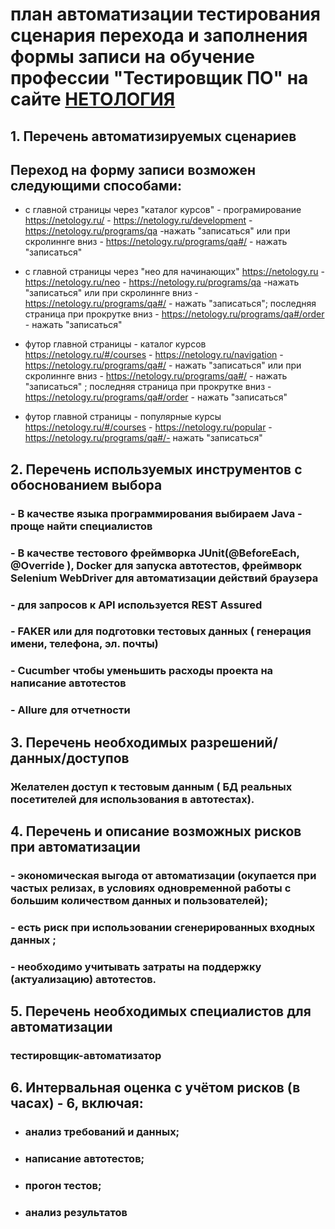 # план автоматизации тестирования сценария перехода и заполнения формы записи на обучение профессии "Тестировщик ПО" на сайте [НЕТОЛОГИЯ](https://netology.ru/)



## 1. Перечень автоматизируемых сценариев
## Переход на форму записи возможен следующими способами:
* с главной страницы через "каталог курсов" - програмирование 
https://netology.ru/ - https://netology.ru/development - https://netology.ru/programs/qa -нажать "записаться"
или при скролиннге вниз - https://netology.ru/programs/qa#/ - нажать "записаться"

* с главной страницы через "нео для начинающих"
https://netology.ru - https://netology.ru/neo - https://netology.ru/programs/qa -нажать "записаться"
или при скролиннге вниз -  https://netology.ru/programs/qa#/ - нажать "записаться"; 
последняя страница при прокрутке вниз - https://netology.ru/programs/qa#/order - нажать "записаться"

* футор главной страницы - каталог курсов 
https://netology.ru/#/courses - https://netology.ru/navigation - https://netology.ru/programs/qa#/ - нажать "записаться"
или при скролиннге вниз -  https://netology.ru/programs/qa#/ - нажать "записаться" ; 
последняя страница при прокрутке вниз - https://netology.ru/programs/qa#/order - нажать "записаться"
* футор главной страницы - популярные курсы
https://netology.ru/#/courses - https://netology.ru/popular -https://netology.ru/programs/qa#/- нажать "записаться"


## 2. Перечень используемых инструментов с обоснованием выбора
### - В качестве языка программирования выбираем Java - проще найти специалистов
### - В качестве тестового фреймворка JUnit(@BeforeEach, @Override ), Docker для запуска автотестов,  фреймворк Selenium WebDriver для автоматизации действий браузера
### - для запросов к API используется REST Assured
### - FAKER или для подготовки тестовых данных ( генерация имени, телефона, эл. почты)
### - Cucumber чтобы уменьшить расходы проекта на написание автотестов
### - Allure для отчетности
## 3. Перечень необходимых разрешений/данных/доступов
### Желателен доступ к тестовым данным ( БД реальных посетителей для использования в автотестах).

## 4. Перечень и описание возможных рисков при автоматизации
### - экономическая выгода от автоматизации (окупается при частых релизах, в условиях одновременной работы с большим количеством данных и пользователей);
### - есть риск при использовании сгенерированных входных данных ;
### - необходимо учитывать затраты на поддержку (актуализацию) автотестов.
## 5. Перечень необходимых специалистов для автоматизации
### тестировщик-автоматизатор 
## 6. Интервальная оценка с учётом рисков (в часах) - 6, включая:
* ### анализ требований и данных;
* ### написание автотестов;
* ### прогон тестов;
* ### анализ результатов



